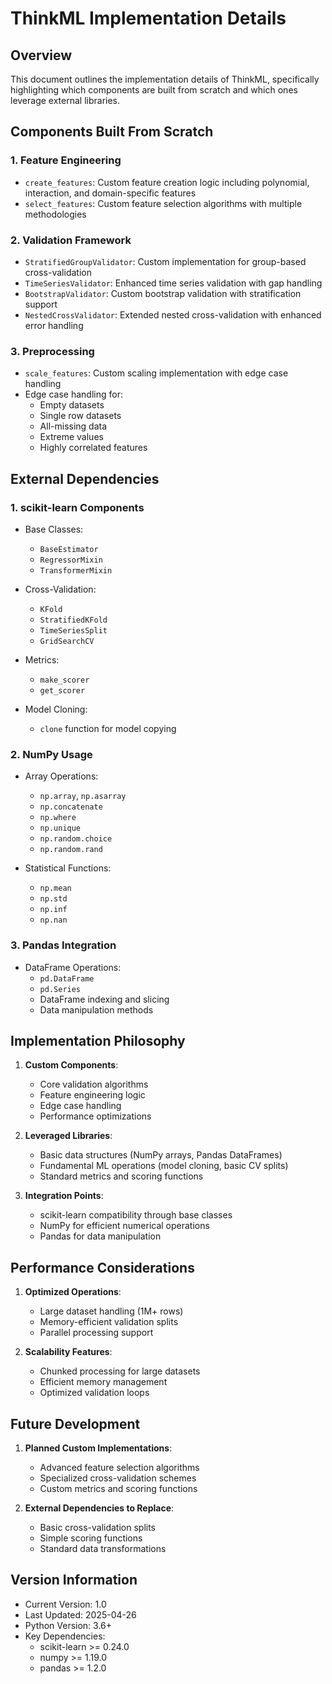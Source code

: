 # ThinkML Implementation Details

## Overview
This document outlines the implementation details of ThinkML, specifically highlighting which components are built from scratch and which ones leverage external libraries.

## Components Built From Scratch

### 1. Feature Engineering
- `create_features`: Custom feature creation logic including polynomial, interaction, and domain-specific features
- `select_features`: Custom feature selection algorithms with multiple methodologies

### 2. Validation Framework
- `StratifiedGroupValidator`: Custom implementation for group-based cross-validation
- `TimeSeriesValidator`: Enhanced time series validation with gap handling
- `BootstrapValidator`: Custom bootstrap validation with stratification support
- `NestedCrossValidator`: Extended nested cross-validation with enhanced error handling

### 3. Preprocessing
- `scale_features`: Custom scaling implementation with edge case handling
- Edge case handling for:
  - Empty datasets
  - Single row datasets
  - All-missing data
  - Extreme values
  - Highly correlated features

## External Dependencies

### 1. scikit-learn Components
- Base Classes:
  - `BaseEstimator`
  - `RegressorMixin`
  - `TransformerMixin`

- Cross-Validation:
  - `KFold`
  - `StratifiedKFold`
  - `TimeSeriesSplit`
  - `GridSearchCV`

- Metrics:
  - `make_scorer`
  - `get_scorer`

- Model Cloning:
  - `clone` function for model copying

### 2. NumPy Usage
- Array Operations:
  - `np.array`, `np.asarray`
  - `np.concatenate`
  - `np.where`
  - `np.unique`
  - `np.random.choice`
  - `np.random.rand`

- Statistical Functions:
  - `np.mean`
  - `np.std`
  - `np.inf`
  - `np.nan`

### 3. Pandas Integration
- DataFrame Operations:
  - `pd.DataFrame`
  - `pd.Series`
  - DataFrame indexing and slicing
  - Data manipulation methods

## Implementation Philosophy

1. **Custom Components**:
   - Core validation algorithms
   - Feature engineering logic
   - Edge case handling
   - Performance optimizations

2. **Leveraged Libraries**:
   - Basic data structures (NumPy arrays, Pandas DataFrames)
   - Fundamental ML operations (model cloning, basic CV splits)
   - Standard metrics and scoring functions

3. **Integration Points**:
   - scikit-learn compatibility through base classes
   - NumPy for efficient numerical operations
   - Pandas for data manipulation

## Performance Considerations

1. **Optimized Operations**:
   - Large dataset handling (1M+ rows)
   - Memory-efficient validation splits
   - Parallel processing support

2. **Scalability Features**:
   - Chunked processing for large datasets
   - Efficient memory management
   - Optimized validation loops

## Future Development

1. **Planned Custom Implementations**:
   - Advanced feature selection algorithms
   - Specialized cross-validation schemes
   - Custom metrics and scoring functions

2. **External Dependencies to Replace**:
   - Basic cross-validation splits
   - Simple scoring functions
   - Standard data transformations

## Version Information
- Current Version: 1.0
- Last Updated: 2025-04-26
- Python Version: 3.6+
- Key Dependencies:
  - scikit-learn >= 0.24.0
  - numpy >= 1.19.0
  - pandas >= 1.2.0 